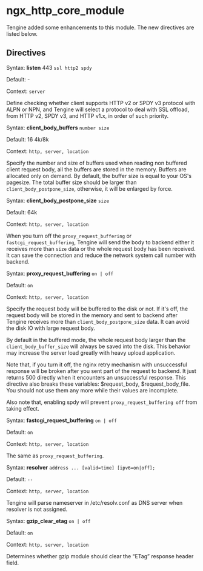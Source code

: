 # ngx_http_core_module

Tengine added some enhancements to this module. The new directives are listed below.

## Directives

Syntax: **listen** 443 `ssl http2 spdy`

Default: -

Context: `server`

Define checking whether client supports HTTP v2 or SPDY v3 protocol with ALPN or NPN, and Tengine will select a protocol to deal with SSL offload, from HTTP v2, SPDY v3, and HTTP v1.x, in order of such priority.


Syntax: **client_body_buffers** `number size`

Default: 16 4k/8k

Context: `http, server, location`


Specify the number and size of buffers used when reading non buffered client request body, all the buffers are stored in the memory. Buffers are allocated only on demand. By default, the buffer size is equal to your OS's pagesize. The total buffer size should be larger than `client_body_postpone_size`, otherwise, it will be enlarged by force.


Syntax: **client_body_postpone_size** `size`

Default: 64k

Context: `http, server, location`

When you turn off the `proxy_request_buffering` or `fastcgi_request_buffering`, Tengine will send the body to backend either it receives more than `size` data or the whole request body has been received. It can save the connection and reduce the network system call number with backend. 


Syntax: **proxy_request_buffering** `on | off`

Default: `on`

Context: `http, server, location`

Specify the request body will be buffered to the disk or not. If it's off, the request body will be stored in the memory and sent to backend after Tengine receives more than `client_body_postpone_size` data. It can avoid the disk IO with large request body.

By default in the buffered mode, the whole request body larger than the `client_body_buffer_size` will always be saved into the disk. This behavior may increase the server load greatly with heavy upload application.

Note that, if you turn it off, the nginx retry mechanism with unsuccessful response will be broken after you sent part of the request to backend. It just returns 500 directly when it encounters an unsuccessful response. This directive also breaks these variables: $request_body, $request_body_file. You should not use them any more while their values are incomplete.

Also note that, enabling spdy will prevent `proxy_request_buffering off` from taking effect.

Syntax: **fastcgi_request_buffering** `on | off`

Default: `on`

Context: `http, server, location`

The same as `proxy_request_buffering`.

Syntax: **resolver** `address ... [valid=time] [ipv6=on|off];`

Default: `--`

Context: `http, server, location`


Tengine will parse nameserver in /etc/resolv.conf as DNS server when resolver is not assigned.


Syntax: **gzip_clear_etag** `on | off`

Default: `on`

Context: `http, server, location`

Determines whether gzip module should clear the “ETag” response header field.


